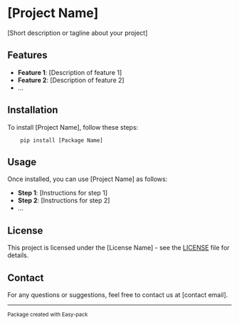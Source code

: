 # [Project Name]

[Short description or tagline about your project]

## Features

- **Feature 1**: [Description of feature 1]
- **Feature 2**: [Description of feature 2]
- ...

## Installation

To install [Project Name], follow these steps:


```shell
    pip install [Package Name]
```


## Usage

Once installed, you can use [Project Name] as follows:

- **Step 1**: [Instructions for step 1]
- **Step 2**: [Instructions for step 2]
- ...

## License

This project is licensed under the [License Name] - see the [LICENSE](LICENSE) file for details.

## Contact

For any questions or suggestions, feel free to contact us at [contact email].

---

<small>Package created with Easy-pack</small>



